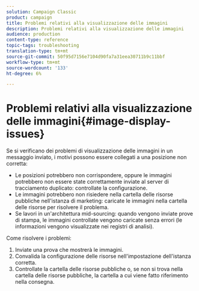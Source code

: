 ```yaml
---
solution: Campaign Classic
product: campaign
title: Problemi relativi alla visualizzazione delle immagini
description: Problemi relativi alla visualizzazione delle immagini
audience: production
content-type: reference
topic-tags: troubleshooting
translation-type: tm+mt
source-git-commit: 50f95d7156e7104d90fa7a31eea30711b9c11bbf
workflow-type: tm+mt
source-wordcount: '133'
ht-degree: 6%

---
```



# Problemi relativi alla visualizzazione delle immagini{#image-display-issues}

Se si verificano dei problemi di visualizzazione delle immagini in un messaggio inviato, i motivi possono essere collegati a una posizione non corretta:

* Le posizioni potrebbero non corrispondere, oppure le immagini potrebbero non essere state correttamente inviate al server di tracciamento duplicato: controllate la configurazione.
* Le immagini potrebbero non risiedere nella cartella delle risorse pubbliche nell&#39;istanza di marketing: caricate le immagini nella cartella delle risorse per risolvere il problema.
* Se lavori in un&#39;architettura mid-sourcing: quando vengono inviate prove di stampa, le immagini controllate vengono caricate senza errori (le informazioni vengono visualizzate nei registri di analisi).

Come risolvere i problemi:

1. Inviate una prova che mostrerà le immagini.
1. Convalida la configurazione delle risorse nell&#39;impostazione dell&#39;istanza corretta.
1. Controllate la cartella delle risorse pubbliche o, se non si trova nella cartella delle risorse pubbliche, la cartella a cui viene fatto riferimento nella consegna.
